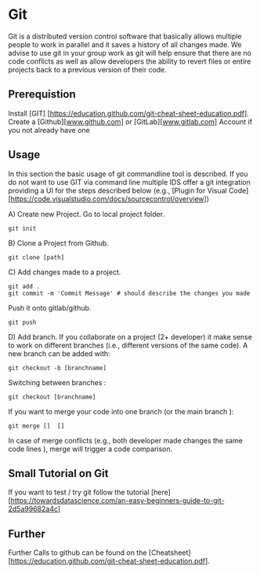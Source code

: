 # Git 

Git is a distributed version control software that basically allows multiple people to work in parallel and it saves a history of all changes made. 
We advise to use git in your group work as git will help ensure that there are no code conflicts as well as allow developers the ability to revert files or entire projects back to a previous version of their code.
## Prerequistion 
Install [GIT] [https://education.github.com/git-cheat-sheet-education.pdf].
Create a [Github][www.github.com] or [GitLab][www.gitlab.com] Account if you not already have one 

## Usage 
In this section the basic usage of git commandline tool is described. 
If you do not want to use GIT via command line multiple IDS offer a git integration providing a UI for the steps described below (e.g.,
[Plugin for Visual Code][https://code.visualstudio.com/docs/sourcecontrol/overview])


A) Create new Project. 
Go to local project folder. 
```
git init
```
B) Clone a Project from Github. 
```
git clone [path]
```

C) Add changes made to a project. 
```
git add .
git commit -m 'Commit Message' # should describe the changes you made
```
Push it onto gitlab/github. 
```
git push 
```
D) Add branch. 
If you collaborate on a project (2+ developer) it make sense to work on different branches (i.e., different versions of the same code). 
A new branch can be added with: 
```
git checkout -b [branchname]
```
Switching between branches : 
```
git checkout [branchname]
```
If you want to merge your code into one branch (or the main branch ):
```
git merge []  []
```
In case of merge conflicts (e.g., both developer made changes the same code lines ), merge will trigger a code comparison. 

## Small Tutorial on Git 
If you want to test / try git follow the tutorial [here][https://towardsdatascience.com/an-easy-beginners-guide-to-git-2d5a99682a4c]

## Further 
Further Calls to github can be found on the [Cheatsheet][https://education.github.com/git-cheat-sheet-education.pdf].